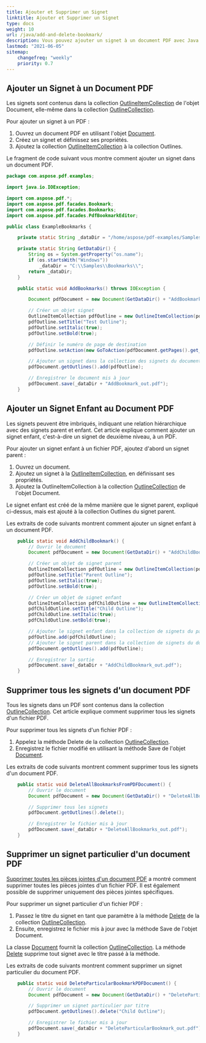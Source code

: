 ```yaml
---
title: Ajouter et Supprimer un Signet
linktitle: Ajouter et Supprimer un Signet
type: docs
weight: 10
url: /java/add-and-delete-bookmark/
description: Vous pouvez ajouter un signet à un document PDF avec Java. Il est possible de supprimer tous ou certains signets d'un document PDF.
lastmod: "2021-06-05"
sitemap:
    changefreq: "weekly"
    priority: 0.7
---
```


## Ajouter un Signet à un Document PDF

Les signets sont contenus dans la collection [OutlineItemCollection](https://reference.aspose.com/pdf/java/com.aspose.pdf/OutlineItemCollection) de l'objet Document, elle-même dans la collection [OutlineCollection](https://reference.aspose.com/pdf/java/com.aspose.pdf/OutlineCollection).

Pour ajouter un signet à un PDF :

1. Ouvrez un document PDF en utilisant l'objet [Document](https://reference.aspose.com/pdf/java/com.aspose.pdf/Document).
2. Créez un signet et définissez ses propriétés.
3. Ajoutez la collection [OutlineItemCollection](https://reference.aspose.com/pdf/java/com.aspose.pdf/OutlineItemCollection) à la collection Outlines.

Le fragment de code suivant vous montre comment ajouter un signet dans un document PDF.

```java
package com.aspose.pdf.examples;

import java.io.IOException;

import com.aspose.pdf.*;
import com.aspose.pdf.facades.Bookmark;
import com.aspose.pdf.facades.Bookmarks;
import com.aspose.pdf.facades.PdfBookmarkEditor;

public class ExampleBookmarks {

    private static String _dataDir = "/home/aspose/pdf-examples/Samples/Bookmarks/";

    private static String GetDataDir() {
        String os = System.getProperty("os.name");
        if (os.startsWith("Windows"))
            _dataDir = "C:\\Samples\\Bookmarks\\";
        return _dataDir;
    }

    public static void AddBookmarks() throws IOException {

        Document pdfDocument = new Document(GetDataDir() + "AddBookmark.pdf");

        // Créer un objet signet
        OutlineItemCollection pdfOutline = new OutlineItemCollection(pdfDocument.getOutlines());
        pdfOutline.setTitle("Test Outline");
        pdfOutline.setItalic(true);
        pdfOutline.setBold(true);

        // Définir le numéro de page de destination
        pdfOutline.setAction(new GoToAction(pdfDocument.getPages().get_Item(2)));

        // Ajouter un signet dans la collection des signets du document.
        pdfDocument.getOutlines().add(pdfOutline);

        // Enregistrer le document mis à jour
        pdfDocument.save(_dataDir + "AddBookmark_out.pdf");
    }
```


## Ajouter un Signet Enfant au Document PDF

Les signets peuvent être imbriqués, indiquant une relation hiérarchique avec des signets parent et enfant. Cet article explique comment ajouter un signet enfant, c'est-à-dire un signet de deuxième niveau, à un PDF.

Pour ajouter un signet enfant à un fichier PDF, ajoutez d'abord un signet parent :

1. Ouvrez un document.
1. Ajoutez un signet à la [OutlineItemCollection](https://reference.aspose.com/pdf/java/com.aspose.pdf/OutlineItemCollection), en définissant ses propriétés.
1. Ajoutez la OutlineItemCollection à la collection [OutlineCollection](https://reference.aspose.com/pdf/java/com.aspose.pdf/OutlineCollection) de l'objet Document.

Le signet enfant est créé de la même manière que le signet parent, expliqué ci-dessus, mais est ajouté à la collection Outlines du signet parent.

Les extraits de code suivants montrent comment ajouter un signet enfant à un document PDF.

```java
    public static void AddChildBookmark() {
        // Ouvrir le document
        Document pdfDocument = new Document(GetDataDir() + "AddChildBookmark.pdf");

        // Créer un objet de signet parent
        OutlineItemCollection pdfOutline = new OutlineItemCollection(pdfDocument.getOutlines());
        pdfOutline.setTitle("Parent Outline");
        pdfOutline.setItalic(true);
        pdfOutline.setBold(true);

        // Créer un objet de signet enfant
        OutlineItemCollection pdfChildOutline = new OutlineItemCollection(pdfDocument.getOutlines());
        pdfChildOutline.setTitle("Child Outline");
        pdfChildOutline.setItalic(true);
        pdfChildOutline.setBold(true);

        // Ajouter le signet enfant dans la collection de signets du parent
        pdfOutline.add(pdfChildOutline);
        // Ajouter le signet parent dans la collection de signets du document.
        pdfDocument.getOutlines().add(pdfOutline);

        // Enregistrer la sortie
        pdfDocument.save(_dataDir + "AddChildBookmark_out.pdf");
    }
```


## Supprimer tous les signets d'un document PDF

Tous les signets dans un PDF sont contenus dans la collection [OutlineCollection](https://reference.aspose.com/pdf/java/com.aspose.pdf/OutlineCollection). Cet article explique comment supprimer tous les signets d'un fichier PDF.

Pour supprimer tous les signets d'un fichier PDF :

1. Appelez la méthode Delete de la collection [OutlineCollection](https://reference.aspose.com/pdf/java/com.aspose.pdf/OutlineCollection).
2. Enregistrez le fichier modifié en utilisant la méthode Save de l'objet [Document](https://reference.aspose.com/pdf/java/com.aspose.pdf/Document).

Les extraits de code suivants montrent comment supprimer tous les signets d'un document PDF.

```java
    public static void DeleteAllBookmarksFromPDFDocument() {
        // Ouvrir le document
        Document pdfDocument = new Document(GetDataDir() + "DeleteAllBookmarks.pdf");

        // Supprimer tous les signets
        pdfDocument.getOutlines().delete();

        // Enregistrer le fichier mis à jour
        pdfDocument.save(_dataDir + "DeleteAllBookmarks_out.pdf");
    }
```

## Supprimer un signet particulier d'un document PDF

[Supprimer toutes les pièces jointes d'un document PDF](https://docs.aspose.com/pdf/java/working-with-attachments/) a montré comment supprimer toutes les pièces jointes d'un fichier PDF. Il est également possible de supprimer uniquement des pièces jointes spécifiques.

Pour supprimer un signet particulier d'un fichier PDF :

1. Passez le titre du signet en tant que paramètre à la méthode [Delete](https://reference.aspose.com/pdf/java/com.aspose.pdf/OutlineCollection#delete--) de la collection [OutlineCollection](https://reference.aspose.com/pdf/java/com.aspose.pdf/OutlineCollection).
1. Ensuite, enregistrez le fichier mis à jour avec la méthode Save de l'objet Document.

La classe [Document](https://reference.aspose.com/pdf/java/com.aspose.pdf/Document) fournit la collection [OutlineCollection](https://reference.aspose.com/pdf/java/com.aspose.pdf/OutlineCollection). La méthode [Delete](https://reference.aspose.com/pdf/java/com.aspose.pdf/OutlineCollection#delete--) supprime tout signet avec le titre passé à la méthode.

Les extraits de code suivants montrent comment supprimer un signet particulier du document PDF.

```java
    public static void DeleteParticularBookmarkPDFDocument() {
        // Ouvrir le document
        Document pdfDocument = new Document(GetDataDir() + "DeleteParticularBookmark.pdf");

        // Supprimer un signet particulier par titre
        pdfDocument.getOutlines().delete("Child Outline");

        // Enregistrer le fichier mis à jour
        pdfDocument.save(_dataDir + "DeleteParticularBookmark_out.pdf");
    }
```